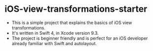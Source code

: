 # iOS-view-transformations-starter

* This is a simple project that explains the basics of iOS view transformations. 
* It's written in Swift 4, in Xcode version 9.3. 
* The project is beginner friendly and is perfect for an iOS developer already familiar with Swift and autolayout.
